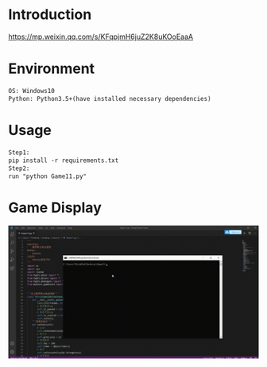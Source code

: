 # Introduction
https://mp.weixin.qq.com/s/KFqpjmH6juZ2K8uKOoEaaA

# Environment
```
OS: Windows10
Python: Python3.5+(have installed necessary dependencies)
```

# Usage
```
Step1:
pip install -r requirements.txt
Step2:
run "python Game11.py"
```

# Game Display
![giphy](demonstration/running.gif)